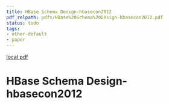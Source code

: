 ```yaml
---
title: HBase Schema Design-hbasecon2012
pdf_relpath: pdfs/HBase%20Schema%20Design-hbasecon2012.pdf
status: todo
tags:
- other-default
- paper
---
```


[local pdf](../../../pdfs/HBase%20Schema%20Design-hbasecon2012.pdf)

# HBase Schema Design-hbasecon2012
